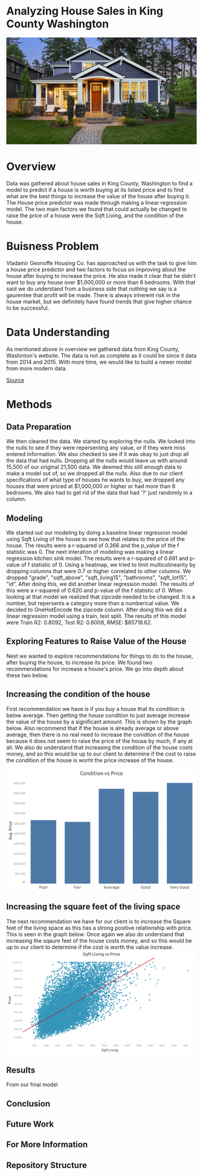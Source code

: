 # Analyzing House Sales in King County Washington

![House image](./Cooper/House_pic.jpeg)

# Overview

Data was gathered about house sales in King County, Washington to find a model to predict if a house is worth buying at its listed price and to find what are the best things to increase the value of the house after buying it. The House price predictor was made through making a linear regression model. The two main factors we found that could actually be changed to raise the price of a house were the Sqft Living, and the condition of the house.

# Buisness Problem
Vladamir Geonoffe Housing Co. has approached us with the task to give him a house price predictor and two factors to focus on improving about the house after buying to increase the price. He also made it clear that he didn't want to buy any house over \$1,000,000 or more than 6 bedrooms. With that said we do understand from a business side that nothing we say is a gaurentee that profit will be made. There is always inherent risk in the house market, but we definitely have found trends that give higher chance to be successful.

# Data Understanding
As mentioned above in overview we gathered data from King County, Washinton's website. The data is not as complete as it could be since it data from 2014 and 2015. With more time, we would like to build a newer model from more modern data.

[Source](https://info.kingcounty.gov/assessor/esales/Glossary.aspx?type=r)


# Methods

## Data Preparation

We then cleaned the data. We started by exploring the nulls. We looked into the nulls to see if they were repersenting any value, or if they were miss entered information. We also checked to see if it was okay to just drop all the data that had nulls. Dropping all the nulls would leave us with around 15,500  of our original 21,500 data. We deemed this still enough data to make a model out of, so we dropped all the nulls. Also due to our client specifications of what type of houses he wants to buy, we dropped any houses that were priced at \$1,000,000 or higher or had more than 6 bedrooms. We also had to get rid of the data that had '?' just randomly in a column. 



## Modeling
We started out our modeling by doing a baseline linear regression model using Sqft Living of the house to see how that relates to the price of the house. The results were a r-squared of 0.366 and the p_value of the f statistic was 0. The next interation of modeling was making a linear regression kitchen sink model. The results were a r-squared of 0.691 and p-value of f statistic of 0. Using a heatmap, we tried to limit multicolinearity by dropping columns that were 0.7 or higher correlated to other columns. We dropped "grade", "sqft_above", "sqft_living15", "bathrooms", "sqft_lot15", "id". After doing this, we did another linear regression model. The results of this were a r-squared of 0.620 and p-value of the f statistic of 0. When looking at that model we realized that zipcode needed to be changed. It is a number, but repersents a category more than a numberical value. We decided to OneHotEncode the zipcode column. After doing this we did a linear regression model using a train, test split. The results of this model were 
Train R2: 0.8092, Test R2: 0.8008, RMSE: $85718.62.

## Exploring Features to Raise Value of the House
Next we wanted to explore recommendations for things to do to the house, after buying the house, to increase its price. We found two recommendations for increase a house's price. We go into depth about these two below.

## Increasing the condition of the house
First recommendation we have is if you buy a house that its condition is below average. Then getting the house condition to just average increase the value of the house by a significant amount. This is shown by the graph below. Also recommend that if the house is already average or above average, then there is no real need to increase the conidtion of the house because it does not seem to raise the price of the house by much, if any at all. We also do understand that increasing the condition of the house costs money, and so this would be up to our client to determine if the cost to raise the condition of the house is worht the price increase of the house.

![House image](./Cooper/Condition_vs_Price.png)

## Increasing the square feet of the living space
The next recommendation we have for our client is to increase the Square feet of the living space as this has a strong positive relationship with price. This is seen in the graph below. Once again we also do understand that increasing the sqaure feet of the house costs money, and so this would be up to our client to determine if the cost is worth the value increase.
![House image](./Cooper/SQFT_Living_vs_Price.png)


## Results
From our final model 

## Conclusion


## Future Work



## For More Information



## Repository Structure